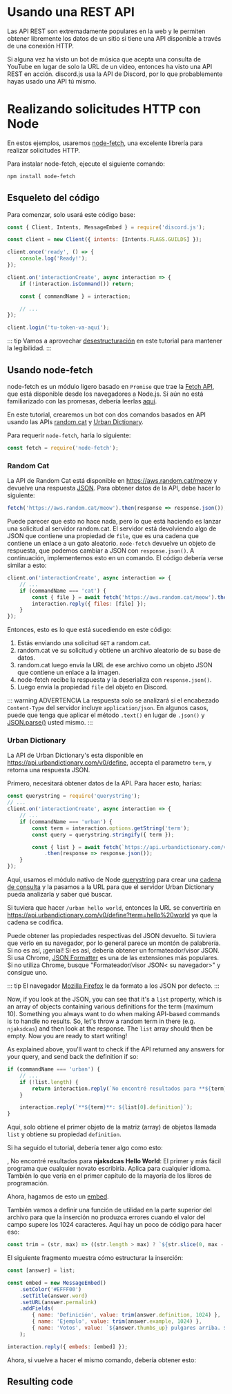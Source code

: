 # Usando una REST API

Las API REST son extremadamente populares en la web y le permiten obtener libremente los datos de un sitio si tiene una API disponible a través de una conexión HTTP.

Si alguna vez ha visto un bot de música que acepta una consulta de YouTube en lugar de solo la URL de un video, entonces ha visto una API REST en acción. discord.js usa la API de Discord, por lo que probablemente hayas usado una API tú mismo.

# Realizando solicitudes HTTP con Node

En estos ejemplos, usaremos [node-fetch](https://www.npmjs.com/package/node-fetch), una excelente librería para realizar solicitudes HTTP.

Para instalar node-fetch, ejecute el siguiente comando:

```bash
npm install node-fetch
```

## Esqueleto del código

Para comenzar, solo usará este código base:

<!-- eslint-disable require-await -->
```js
const { Client, Intents, MessageEmbed } = require('discord.js');

const client = new Client({ intents: [Intents.FLAGS.GUILDS] });

client.once('ready', () => {
	console.log('Ready!');
});

client.on('interactionCreate', async interaction => {
	if (!interaction.isCommand()) return;

	const { commandName } = interaction;

	// ...
});

client.login('tu-token-va-aquí');
```

::: tip
Vamos a aprovechar [desestructuración](/additional-info/es6-syntax.md#desestructuración) en este tutorial para mantener la legibilidad.
:::

## Usando node-fetch

node-fetch es un módulo ligero basado en `Promise` que trae la [Fetch API](https://developer.mozilla.org/es/docs/Web/API/Fetch_API), que está disponible desde los navegadores a Node.js. Si aún no está familiarizado con las promesas, debería leerlas [aquí](/additional-info/async-await.md).

En este tutorial, crearemos un bot con dos comandos basados en API usando las APIs [random.cat](https://aws.random.cat) y [Urban Dictionary](https://www.urbandictionary.com).

Para requerir `node-fetch`, haría lo siguiente:

```js
const fetch = require('node-fetch');
```

### Random Cat

La API de Random Cat está disponible en https://aws.random.cat/meow y devuelve una respuesta [JSON](https://developer.mozilla.org/es/docs/Web/JavaScript/Reference/Global_Objects/JSON). Para obtener datos de la API, debe hacer lo siguiente:

```js
fetch('https://aws.random.cat/meow').then(response => response.json());
```

Puede parecer que esto no hace nada, pero lo que está haciendo es lanzar una solicitud al servidor random.cat. El servidor está devolviendo algo de JSON que contiene una propiedad de `file`, que es una cadena que contiene un enlace a un gato aleatorio. `node-fetch` devuelve un objeto de respuesta, que podemos cambiar a JSON con `response.json()`. A continuación, implementemos esto en un comando. El código debería verse similar a esto:

```js {3-6}
client.on('interactionCreate', async interaction => {
	// ...
	if (commandName === 'cat') {
		const { file } = await fetch('https://aws.random.cat/meow').then(response => response.json());
		interaction.reply({ files: [file] });
	}
});
```

Entonces, esto es lo que está sucediendo en este código:

1. Estás enviando una solicitud `GET` a random.cat.
2. random.cat ve su solicitud y obtiene un archivo aleatorio de su base de datos.
3. random.cat luego envía la URL de ese archivo como un objeto JSON que contiene un enlace a la imagen.
4. node-fetch recibe la respuesta y la deserializa con `response.json()`.
5. Luego envía la propiedad `file` del objeto en Discord.

::: warning ADVERTENCIA
La respuesta solo se analizará si el encabezado `Content-Type` del servidor incluye `application/json`. En algunos casos, puede que tenga que aplicar el método `.text()` en lugar de `.json()` y [JSON.parse()](https://developer.mozilla.org/es/docs/Web/JavaScript/Reference/Global_Objects/JSON/parse) usted mismo.
:::

### Urban Dictionary

La API de Urban Dictionary's esta disponible en https://api.urbandictionary.com/v0/define, accepta el parametro `term`, y retorna una respuesta JSON.

Primero, necesitará obtener datos de la API. Para hacer esto, harías:

```js {1,5-11}
const querystring = require('querystring');
// ...
client.on('interactionCreate', async interaction => {
	// ...
	if (commandName === 'urban') {
		const term = interaction.options.getString('term');
		const query = querystring.stringify({ term });

		const { list } = await fetch(`https://api.urbandictionary.com/v0/define?${query}`)
			.then(response => response.json());
	}
});
```

Aquí, usamos el módulo nativo de Node [querystring](https://nodejs.org/api/querystring.html) para crear una  [cadena de consulta](https://es.wikipedia.org/wiki/Query_string) y la pasamos a la URL para que el servidor Urban Dictionary pueda analizarla y saber qué buscar.

Si tuviera que hacer `/urban hello world`, entonces la URL se convertiría en https://api.urbandictionary.com/v0/define?term=hello%20world ya que la cadena se codifica.

Puede obtener las propiedades respectivas del JSON devuelto. Si tuviera que verlo en su navegador, por lo general parece un montón de palabrería. Si no es así, ¡genial! Si es así, debería obtener un formateador/visor JSON. Si usa Chrome, [JSON Formatter](https://chrome.google.com/webstore/detail/json-formatter/bcjindcccaagfpapjjmafapmmgkkhgoa) es una de las extensiones más populares. Si no utiliza Chrome, busque "Formateador/visor JSON&lt; su navegador&gt;" y consigue uno.

::: tip
El navegador [Mozilla Firefox](https://www.mozilla.org/es-ES/firefox/new/) le da formato a los JSON por defecto.
:::

Now, if you look at the JSON, you can see that it's a `list` property, which is an array of objects containing various definitions for the term (maximum 10). Something you always want to do when making API-based commands is to handle no results. So, let's throw a random term in there (e.g. `njaksdcas`) and then look at the response. The `list` array should then be empty. Now you are ready to start writing!

As explained above, you'll want to check if the API returned any answers for your query, and send back the definition if so:

```js {3-5,7}
if (commandName === 'urban') {
	// ...
	if (!list.length) {
		return interaction.reply(`No encontré resultados para **${term}**.`);
	}

	interaction.reply(`**${term}**: ${list[0].definition}`);
}
```

Aquí, solo obtiene el primer objeto de la matriz (array) de objetos llamada `list` y obtiene su propiedad `definition`.

Si ha seguido el tutorial, debería tener algo como esto:

<DiscordMessages>
	<DiscordMessage profile="bot">
		<template #interactions>
			<DiscordInteraction
				profile="user"
				:command="true"
			>urban</DiscordInteraction>
		</template>
		<DiscordMention :highlight="true" profile="user" />, No encontré resultados para <strong>njaksdcas</strong>
	</DiscordMessage>
	<DiscordMessage profile="bot">
		<template #interactions>
			<DiscordInteraction
				profile="user"
				:command="true"
			>urban</DiscordInteraction>
		</template>
		<strong>Hello World</strong>: El primer y más fácil programa que cualquier novato escribiría. Aplica para cualquier idioma. También lo que vería en el primer capítulo de la mayoría de los libros de programación.
	</DiscordMessage>
</DiscordMessages>

Ahora, hagamos de esto un [embed](/popular-topics/embeds.md).

También vamos a definir una función de utilidad en la parte superior del archivo para que la inserción no produzca errores cuando el valor del campo supere los 1024 caracteres. Aquí hay un poco de código para hacer eso:

```js
const trim = (str, max) => ((str.length > max) ? `${str.slice(0, max - 3)}...` : str);
```

El siguiente fragmento muestra cómo estructurar la inserción:
```js
const [answer] = list;

const embed = new MessageEmbed()
	.setColor('#EFFF00')
	.setTitle(answer.word)
	.setURL(answer.permalink)
	.addFields(
		{ name: 'Definición', value: trim(answer.definition, 1024) },
		{ name: 'Ejemplo', value: trim(answer.example, 1024) },
		{ name: 'Votos', value: `${answer.thumbs_up} pulgares arriba. ${answer.thumbs_down} pulgares abajo.` },
	);

interaction.reply({ embeds: [embed] });
```

Ahora, si vuelve a hacer el mismo comando, debería obtener esto:

<DiscordMessages>
	<DiscordMessage profile="bot">
		<template #interactions>
			<DiscordInteraction
				profile="user"
				:command="true"
			>urban</DiscordInteraction>
		</template>
		<template #embeds>
			<DiscordEmbed border-color="#EFFF00" embed-title="Hola mundo" url="https://www.urbandictionary.com/define.php?term=hello%20world">
				<template #fields>
					<DiscordEmbedFields>
						<DiscordEmbedField field-title="Definición">
							El primer y más fácil programa que cualquier novato escribiría. Aplica para cualquier idioma. También lo que vería en el primer capítulo de la mayoría de los libros de programación.
						</DiscordEmbedField>
						<DiscordEmbedField field-title="Ejemplo">
							Programador novato: ¡Oye, acabo de asistir a mi primera lección de programación antes! <br>
							Veterano en .NET: ¿Oh? ¿Qué puedes hacer? <br>
							Programador novato: Podría hacer que aparezca un cuadro de diálogo que diga "¡Hola mundo!" !!! <br>
							Veterano en .NET: Jaja... ¡hey chicos! miren, un programador de "hola mundo" <br><br>
							Console.WriteLine("Hola mundo")
						</DiscordEmbedField>
						<DiscordEmbedField field-title="Votos">
							122 pulgares arriba. <br>
							42 pulgares abajo.
						</DiscordEmbedField>
					</DiscordEmbedFields>
				</template>
			</DiscordEmbed>
		</template>
	</DiscordMessage>
</DiscordMessages>

## Resulting code

<ResultingCode />
